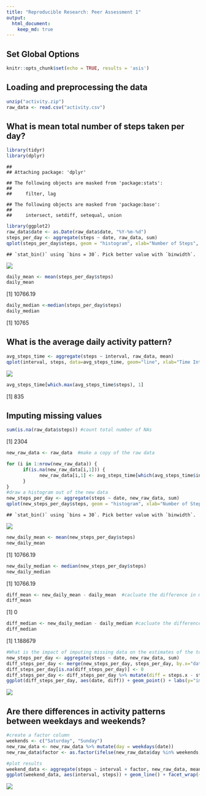 ```yaml
---
title: "Reproducible Research: Peer Assessment 1"
output: 
  html_document:
    keep_md: true
---
```


## Set Global Options

```r
knitr::opts_chunk$set(echo = TRUE, results = 'asis')
```


## Loading and preprocessing the data

```r
unzip("activity.zip")
raw_data <- read.csv("activity.csv")
```

## What is mean total number of steps taken per day?

```r
library(tidyr)
library(dplyr)
```

```
## 
## Attaching package: 'dplyr'
```

```
## The following objects are masked from 'package:stats':
## 
##     filter, lag
```

```
## The following objects are masked from 'package:base':
## 
##     intersect, setdiff, setequal, union
```

```r
library(ggplot2)
raw_data$date <- as.Date(raw_data$date, "%Y-%m-%d")
steps_per_day <- aggregate(steps ~ date, raw_data, sum)
qplot(steps_per_day$steps, geom = "histogram", xlab="Number of Steps", ylab="Number of days")
```

```
## `stat_bin()` using `bins = 30`. Pick better value with `binwidth`.
```

![](PA1_template_files/figure-html/unnamed-chunk-3-1.png)<!-- -->

```r
daily_mean <- mean(steps_per_day$steps)
daily_mean
```

[1] 10766.19

```r
daily_median <-median(steps_per_day$steps)
daily_median
```

[1] 10765


## What is the average daily activity pattern?

```r
avg_steps_time <- aggregate(steps ~ interval, raw_data, mean)
qplot(interval, steps, data=avg_steps_time, geom="line", xlab="Time Interval", ylab="Average Number of Steps")
```

![](PA1_template_files/figure-html/unnamed-chunk-4-1.png)<!-- -->

```r
avg_steps_time[which.max(avg_steps_time$steps), 1]
```

[1] 835



## Imputing missing values

```r
sum(is.na(raw_data$steps)) #count total number of NAs
```

[1] 2304

```r
new_raw_data <- raw_data  #make a copy of the raw data

for (i in 1:nrow(new_raw_data)) {
      if(is.na(new_raw_data[i,1])) {
            new_raw_data[i,1] <- avg_steps_time[which(avg_steps_time$interval==new_raw_data[i,3]), 2]
      }
}
#draw a histogram out of the new data
new_steps_per_day <- aggregate(steps ~ date, new_raw_data, sum)
qplot(new_steps_per_day$steps, geom = "histogram", xlab="Number of Steps", ylab="Number of days")
```

```
## `stat_bin()` using `bins = 30`. Pick better value with `binwidth`.
```

![](PA1_template_files/figure-html/unnamed-chunk-5-1.png)<!-- -->

```r
new_daily_mean <- mean(new_steps_per_day$steps)
new_daily_mean
```

[1] 10766.19

```r
new_daily_median <- median(new_steps_per_day$steps)
new_daily_median
```

[1] 10766.19

```r
diff_mean <- new_daily_mean - daily_mean  #cacluate the difference in mean
diff_mean  
```

[1] 0

```r
diff_median <- new_daily_median - daily_median #cacluate the difference in median
diff_median
```

[1] 1.188679

```r
#What is the impact of imputing missing data on the estimates of the total daily number of steps?
new_steps_per_day <- aggregate(steps ~ date, new_raw_data, sum)
diff_steps_per_day <- merge(new_steps_per_day, steps_per_day, by.x="date", by.y="date", all=TRUE)
diff_steps_per_day[is.na(diff_steps_per_day)] <- 0
diff_steps_per_day <- diff_steps_per_day %>% mutate(diff = steps.x - steps.y)
ggplot(diff_steps_per_day, aes(date, diff)) + geom_point() + labs(y="imputed - orginal")
```

![](PA1_template_files/figure-html/unnamed-chunk-5-2.png)<!-- -->

## Are there differences in activity patterns between weekdays and weekends?


```r
#create a factor column
weekends <- c("Saturday", "Sunday")
new_raw_data <- new_raw_data %>% mutate(day = weekdays(date))
new_raw_data$factor <- as.factor(ifelse(new_raw_data$day %in% weekends, "weekend", "weekday"))

#plot results
weekend_data <- aggregate(steps ~ interval + factor, new_raw_data, mean)
ggplot(weekend_data, aes(interval, steps)) + geom_line() + facet_wrap(~factor, ncol=1, nrow=2)
```

![](PA1_template_files/figure-html/unnamed-chunk-6-1.png)<!-- -->

